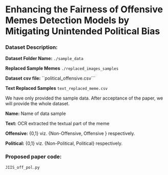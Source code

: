 # Enhancing the Fairness of Offensive Memes Detection Models by Mitigating Unintended Political Bias

### Dataset Description:

**Dataset Folder Name:** ```./sample_data```

**Replaced Sample Memes** ```./replaced_images_samples```

**Dataset csv file:** ``political_offensive.csv``` 

**Text Replaced Samples** ``text_replaced_meme.csv``

We have only provided the sample data. After acceptance of the paper, we will provide the whole dataset.

**Name:** Name of data sample

**Text:** OCR extracted the textual part of the meme

**Offensive:** {0,1} viz. {Non-Offensive, Offensive } respectively.

**Political:** {0,1} viz. {Non-Political, Political} respectively.

### Proposed paper code:

```JIIS_off_pol.py```
